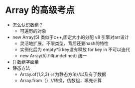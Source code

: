 # Array 的高级考点

- 怎么认识数组？
   - 可遍历的对象 
- new Array(5)
    类似于c++,固定大小的分配 v8 引擎对arr设计
    - 灵活地扩展，不限类型，背后还要hash的特性
    - 实例化后为 empty*5 key没有释放 for key in 不可以迭代
    - new Array(5).fill(undefined)  统一
- [] 数组字面量
- 静态方法
    - Array.of(1,2,3) `of`为静态方法//以及有了数据
    - Array.from（）//转换，伪数组，填充计算